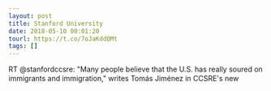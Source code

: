 ```yaml
---
layout: post
title: Stanford University
date: 2018-05-10 00:01:20
tourl: https://t.co/7oJaKddQMt
tags: []
---
```

RT @stanfordccsre: "Many people believe that the U.S. has really soured on immigrants and immigration," writes Tomás Jiménez in CCSRE's new